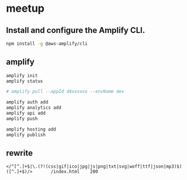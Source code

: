 # meetup

## Install and configure the Amplify CLI.

```bash
npm install -g @aws-amplify/cli
```

## amplify

```bash
amplify init
amplify status

# amplify pull --appId d4xxxxxx --envName dev

amplify auth add
amplify analytics add
amplify api add
amplify push

amplify hosting add
amplify publish
```

## rewrite

```
</^[^.]+$|\.(?!(css|gif|ico|jpg|js|png|txt|svg|woff|ttf|json|mp3)$)([^.]+$)/>	    /index.html    200
```
